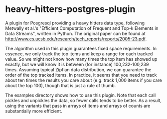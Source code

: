 heavy-hitters-postgres-plugin
=============================

A plugin for Posgresql providing a heavy hitters data type, following Metwally et al.'s "Efficient Computation of Frequent and Top-k Elements in Data Streams", written in Python.  The original paper can be found at http://www.cs.ucsb.edu/research/tech_reports/reports/2005-23.pdf.

The algorithm used in this plugin guarantees fixed space requirements.  In essence, we only track the top items and keep a range for each tracked value.  So we might not know how many times the top item has showed up exactly, but we will know it is between (for instance) 100,232-100,239 times.  Assuming typical Zipfian data distribution, we can guarantee the order of the top tracked items.  In practice, it seems that you need to track about ten times the results you care about (e.g. track 1,000 items if you care about the top 100), though that is just a rule of thumb.

The examples directory shows how to use this plugin.  Note that each call pickles and unpickles the data, so fewer calls tends to be better.  As a result, using the variants that pass in arrays of items and arrays of counts are substantially more efficient.

